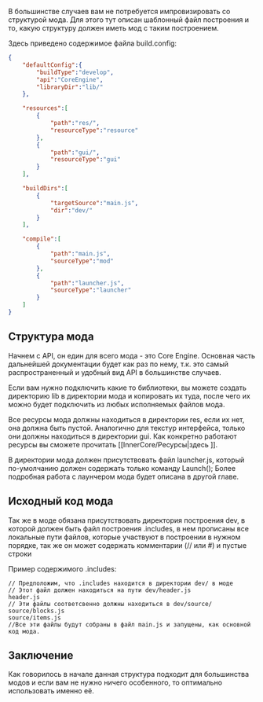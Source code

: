 В большинстве случаев вам не потребуется импровизировать со структурой мода. Для этого тут описан шаблонный файл построения и то, какую структуру должен иметь мод с таким построением.

Здесь приведено содержимое файла build.config:

```json
{
    "defaultConfig":{
        "buildType":"develop",
        "api":"CoreEngine",
        "libraryDir":"lib/"
    },

    "resources":[
        {
            "path":"res/",
            "resourceType":"resource"
        },
        {
            "path":"gui/",
            "resourceType":"gui"
        }
    ],

    "buildDirs":[
        {
            "targetSource":"main.js",
            "dir":"dev/"
        }
    ],

    "compile":[
        {
            "path":"main.js",
            "sourceType":"mod"
        },
        {
            "path":"launcher.js",
            "sourceType":"launcher"
        }
    ]
}
```

## Структура мода

Начнем с API, он един для всего мода - это Core Engine. Основная часть дальнейшей документации будет как раз по нему, т.к. это самый распространенный и удобный вид API в большинстве случаев.

Если вам нужно подключить какие то библиотеки, вы можете создать директорию lib в директории мода и копировать их туда, после чего их можно будет подключить из любых исполняемых файлов мода.

Все ресурсы мода должны находиться в директории res, если их нет, она должна быть пустой. Аналогично для текстур интерфейса, только они должны находиться в директории gui. Как конкретно работают ресурсы вы сможете прочитать [[InnerCore/Ресурсы|здесь ]].

В директории мода должен присутствовать файл launcher.js, который по-умолчанию должен содержать только команду Launch(); Более подробная работа с лаунчером мода будет описана в другой главе.

## Исходный код мода

Так же в моде обязана присутствовать директория построения dev, в которой должен быть файл построения .includes, в нем прописаны все локальные пути файлов, которые участвуют в построении в нужном порядке, так же он может содержать комментарии (// или #) и пустые строки

Пример содержимого .includes:

```text
// Предположим, что .includes находится в директории dev/ в моде
// Этот файл должен находиться на пути dev/header.js
header.js
// Эти файлы соответсвенно должны находиться в dev/source/
source/blocks.js
source/items.js
//Все эти файлы будут собраны в файл main.js и запущены, как основной код мода.
```

## Заключение

Как говорилось в начале данная структура подходит для большинства модов и если вам не нужно ничего особенного, то оптимально использовать именно её.
